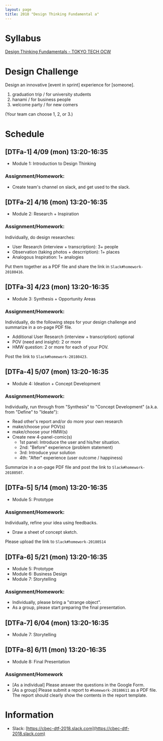 ```yaml
---
layout: page
title: 2018 "Design Thinking Fundamental a"
---
```


# Syllabus

[Design Thinking Fundamentals - TOKYO TECH OCW](http://www.ocw.titech.ac.jp/index.php?module=General&action=T0300&GakubuCD=2&GakkaCD=321502&KeiCD=15&course=2&KougiCD=201803575&Nendo=2018&vid=03)

# Design Challenge

Design an innovative [event in sprint] experience for [someone].

1. graduation trip / for university students
2. hanami / for business people
3. welcome party / for new comers

(Your team can choose 1, 2, or 3.)

# Schedule

## [DTFa-1] 4/09 (mon) 13:20-16:35

- Module 1: Introduction to Design Thinking

### Assignment/Homework:

- Create team's channel on slack, and get used to the slack.

## [DTFa-2] 4/16 (mon) 13:20-16:35

- Module 2: Research +  Inspiration

### Assignment/Homework:

Individually, do design researches:

- User Research (interview + transcription): 3+ people
- Observation (taking photos + descrription): 1+ places
- Analogous Inspiration: 1+ analogies

Put them together as a PDF file and share the link in ``Slack#homework-20180416``.

## [DTFa-3] 4/23 (mon) 13:20-16:35

- Module 3: Synthesis + Opportunity Areas

### Assignment/Homework:

Individually, do the following steps for your design challenge and summarize in a on-page PDF file.

- Additional User Research (interview + transcription) optional
- POV (need and insight): 2 or more
- HMW question: 2 or more for each of your POV.

Post the link to ``Slack#homework-20180423``.

## [DTFa-4] 5/07 (mon) 13:20-16:35

- Module 4: Ideation + Concept Development

### Assignment/Homework:

Individually, run through from "Synthesis" to "Concept Development" (a.k.a. from "Define" to "Ideate"):

- Read other's report and/or do more your own research
- make/choose your POV(s)
- make/choose your HMW(s)
- Create new 4-panel-comic(s)
  - 1st panel: Introduce the user and his/her situation.
  - 2nd: "Before" experience (problem statement)
  - 3rd: Introduce your solution
  - 4th: "After" experience (user outcome / happiness)

Summarize in a on-page PDF file and post the link to ``Slack#homework-20180507``.

## [DTFa-5] 5/14 (mon) 13:20-16:35

- Module 5: Prototype

### Assignment/Homework:

Individually, refine your idea using feedbacks.

- Draw a sheet of concept sketch.

Please upload the link to ``Slack#homework-20180514``

## [DTFa-6] 5/21 (mon) 13:20-16:35

- Module 5: Prototype
- Module 6: Business Design
- Module 7: Storytelling

### Assignment/Homework:

- Individually, please bring a "strange object".
- As a group, please start preparing the final presentation.

## [DTFa-7] 6/04 (mon) 13:20-16:35

- Module 7: Storytelling

## [DTFa-8] 6/11 (mon) 13:20-16:35

- Module 8: Final Presentation

### Assignment/Homework

- [As a individual] Please answer the questions in the Google Form.
- [As a group] Please submit a report to ``#homework-20180611`` as a PDF file. The report should clearly show the contents in the report template.

# Information

- Slack: [https://cbec-dtf-2018.slack.com](https://cbec-dtf-2018.slack.com)
